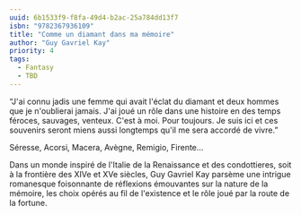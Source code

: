 ```yaml
---
uuid: 6b1533f9-f8fa-49d4-b2ac-25a784dd13f7
isbn: "9782367936109"
title: "Comme un diamant dans ma mémoire"
author: "Guy Gavriel Kay"
priority: 4
tags:
  - Fantasy
  - TBD
---
```


“J'ai connu jadis une femme qui avait l'éclat du diamant et deux hommes que je n'oublierai jamais. J'ai joué un rôle dans une histoire en des temps féroces, sauvages, venteux. C'est à moi. Pour toujours. Je suis ici et ces souvenirs seront miens aussi longtemps qu'il me sera accordé de vivre.”

Séresse, Acorsi, Macera, Avègne, Remigio, Firente…

Dans un monde inspiré de l'Italie de la Renaissance et des condottieres, soit à la frontière des XIVe et XVe siècles, Guy Gavriel Kay parsème une intrigue romanesque foisonnante de réflexions émouvantes sur la nature de la mémoire, les choix opérés au fil de l'existence et le rôle joué par la route de la fortune.
